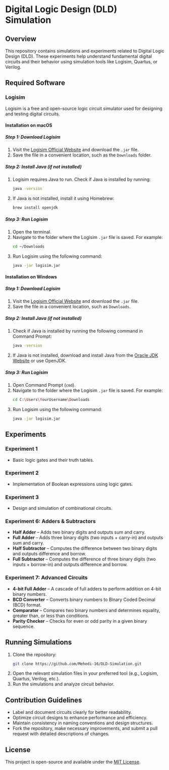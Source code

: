 # Digital Logic Design (DLD) Simulation

## Overview
This repository contains simulations and experiments related to Digital Logic Design (DLD). These experiments help understand fundamental digital circuits and their behavior using simulation tools like Logisim, Quartus, or Verilog.

## Required Software

### Logisim
Logisim is a free and open-source logic circuit simulator used for designing and testing digital circuits.

#### Installation on macOS

##### Step 1: Download Logisim
1. Visit the [Logisim Official Website](http://www.cburch.com/logisim/) and download the `.jar` file.
2. Save the file in a convenient location, such as the `Downloads` folder.

##### Step 2: Install Java (if not installed)
1. Logisim requires Java to run. Check if Java is installed by running:
   ```sh
   java -version
   ```
2. If Java is not installed, install it using Homebrew:
   ```sh
   brew install openjdk
   ```

##### Step 3: Run Logisim
1. Open the terminal.
2. Navigate to the folder where the Logisim `.jar` file is saved. For example:
   ```sh
   cd ~/Downloads
   ```
3. Run Logisim using the following command:
   ```sh
   java -jar logisim.jar
   ```

#### Installation on Windows

##### Step 1: Download Logisim
1. Visit the [Logisim Official Website](http://www.cburch.com/logisim/) and download the `.jar` file.
2. Save the file in a convenient location, such as `Downloads`.

##### Step 2: Install Java (if not installed)
1. Check if Java is installed by running the following command in Command Prompt:
   ```sh
   java -version
   ```
2. If Java is not installed, download and install Java from the [Oracle JDK Website](https://www.oracle.com/java/technologies/javase-jdk11-downloads.html) or use OpenJDK.

##### Step 3: Run Logisim
1. Open Command Prompt (`cmd`).
2. Navigate to the folder where the Logisim `.jar` file is saved. For example:
   ```sh
   cd C:\Users\YourUsername\Downloads
   ```
3. Run Logisim using the following command:
   ```sh
   java -jar logisim.jar
   ```

## Experiments

### Experiment 1
- Basic logic gates and their truth tables.

### Experiment 2
- Implementation of Boolean expressions using logic gates.

### Experiment 3
- Design and simulation of combinational circuits.

### Experiment 6: Adders & Subtractors
- **Half Adder** – Adds two binary digits and outputs sum and carry.
- **Full Adder** – Adds three binary digits (two inputs + carry-in) and outputs sum and carry.
- **Half Subtractor** – Computes the difference between two binary digits and outputs difference and borrow.
- **Full Subtractor** – Computes the difference of three binary digits (two inputs + borrow-in) and outputs difference and borrow.

### Experiment 7: Advanced Circuits
- **4-bit Full Adder** – A cascade of full adders to perform addition on 4-bit binary numbers.
- **BCD Converter** – Converts binary numbers to Binary Coded Decimal (BCD) format.
- **Comparator** – Compares two binary numbers and determines equality, greater than, or less than conditions.
- **Parity Checker** – Checks for even or odd parity in a given binary sequence.

## Running Simulations
1. Clone the repository:
   ```sh
   git clone https://github.com/Mehedi-16/DLD-Simulation.git
   ```
2. Open the relevant simulation files in your preferred tool (e.g., Logisim, Quartus, Verilog, etc.).
3. Run the simulations and analyze circuit behavior.

## Contribution Guidelines

- Label and document circuits clearly for better readability.
- Optimize circuit designs to enhance performance and efficiency.
- Maintain consistency in naming conventions and design structures.
- Fork the repository, make necessary improvements, and submit a pull request with detailed descriptions of changes.

## License
This project is open-source and available under the [MIT License](LICENSE).

